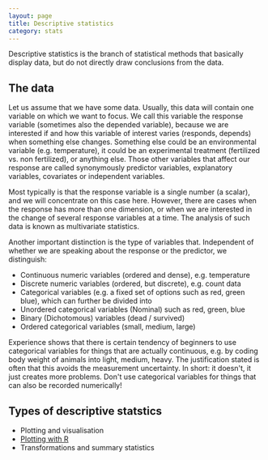 ```yaml
---
layout: page
title: Descriptive statistics
category: stats
---
```


Descriptive statistics is the branch of statistical methods that basically display data, but do not directly draw conclusions from the data.


## The data 

Let us assume that we have some data. Usually, this data will contain one variable on which we want to focus. We call this variable the response variable (sometimes also the depended variable), because we are interested if and how this variable of interest varies (responds, depends) when something else changes. Something else could be an environmental variable (e.g. temperature), it could be an experimental treatment (fertilized vs. non fertilized), or anything else. Those other variables that affect our response are called synonymously predictor variables, explanatory variables, covariates or independent variables. 

Most typically is that the response variable is a single number (a scalar), and we will concentrate on this case here. However, there are cases when the response has more than one dimension, or when we are interested in the change of several response variables at a time. The analysis of such data is known as multivariate statistics.

Another important distinction is the type of variables that. Independent of whether we are speaking about the response or the predictor, we distinguish:


* Continuous numeric variables (ordered and dense), e.g. temperature
* Discrete numeric variables (ordered, but discrete), e.g. count data
* Categorical variables (e.g. a fixed set of options such as red, green blue), which can further be divided into
 * Unordered categorical variables (Nominal) such as red, green, blue 
 * Binary (Dichotomous) variables (dead / survived)
 * Ordered categorical variables (small, medium, large)

Experience shows that there is certain tendency of beginners to use categorical variables for things that are actually continuous, e.g. by coding body weight of animals into light, medium, heavy. The justification stated is often that this avoids the measurement uncertainty. In short: it doesn't, it just creates more problems. Don't use categorical variables for things that can also be recorded numerically! 

## Types of descriptive statstics

* Plotting and visualisation
 * [Plotting with R](https://github.com/biometry/APES/blob/master/R/R40-plottingInR.md)
* Transformations and summary statistics




